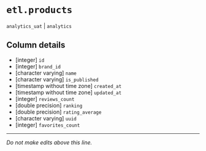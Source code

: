 # `etl.products`
`analytics_uat` | `analytics`

## Column details
* [integer]   `id`
* [integer]   `brand_id`
* [character varying] `name`
* [character varying] `is_published`
* [timestamp without time zone] `created_at`
* [timestamp without time zone] `updated_at`
* [integer]   `reviews_count`
* [double precision] `ranking`
* [double precision] `rating_average`
* [character varying] `uuid`
* [integer]   `favorites_count`

-------------------------------------------------------------------------------
*Do not make edits above this line.*
